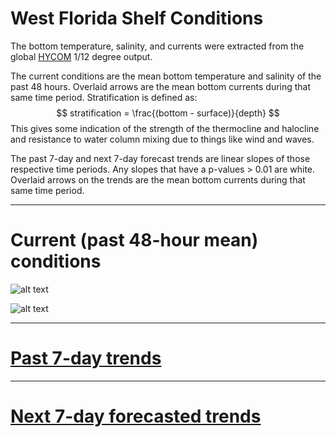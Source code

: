 # West Florida Shelf Conditions

The bottom temperature, salinity, and currents were extracted from the global [HYCOM](https://www.hycom.org) 1/12 degree output.

The current conditions are the mean bottom temperature and salinity of the past 48 hours. Overlaid arrows are the mean bottom currents during that same time period. Stratification is defined as:
$$
stratification = \frac{(bottom - surface)}{depth}
$$
This gives some indication of the strength of the thermocline and halocline and resistance to water column mixing due to things like wind and waves.

The past 7-day and next 7-day forecast trends are linear slopes of those respective time periods. Any slopes that have a p-values > 0.01 are white. Overlaid arrows on the trends are the mean bottom currents during that same time period.

---

# Current (past 48-hour mean) conditions

![alt text](https://github.com/imaginaryfish/SWFL_conditions/blob/main/figures/hycom_bottom_now.png "Current temperature and salinity conditions")

![alt text](https://github.com/imaginaryfish/SWFL_conditions/blob/main/figures/hycom_strat_now.png "Current stratification conditions")

---

# [Past 7-day trends](https://github.com/imaginaryfish/SWFL_conditions/blob/main/past.md)

---

# [Next 7-day forecasted trends](https://github.com/imaginaryfish/SWFL_conditions/blob/main/forecast.md)

